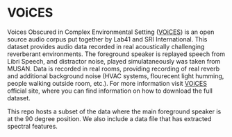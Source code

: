 # VOiCES
Voices Obscured in Complex Environmental Setting ([VOiCES](https://voices18.github.io/)) is an open source audio corpus put together by Lab41 and SRI International. This dataset provides audio data recorded in real acoustically challenging reverberant environments. The foreground speaker is replayed speech from Libri Speech, and distractor noise, played simulataneously was taken from MUSAN. Data is recorded in real rooms, providing recording of real reverb and additional background noise (HVAC systems, flourecent light humming, people walking outside room, etc.). For more information visit [VOiCES](https://voices18.github.io/) official site, where you can find information on how to download the full dataset. 

This repo hosts a subset of the data where the main foreground speaker is at the 90 degree position. We also include a data file that has extracted spectral features. 
